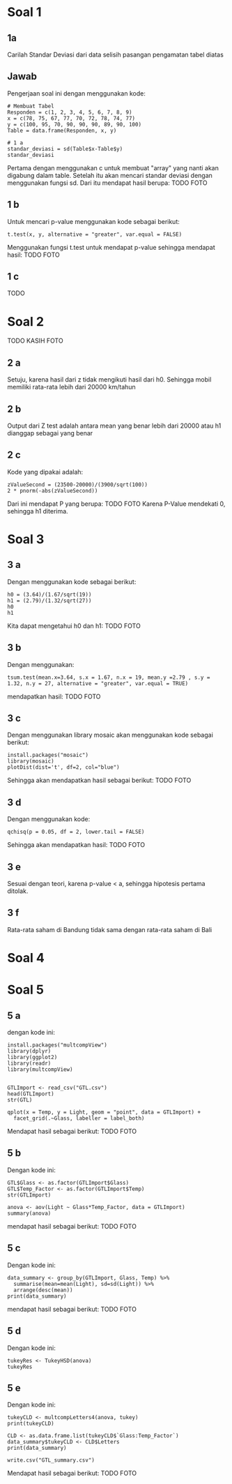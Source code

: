 # Soal 1
## 1a 
Carilah Standar Deviasi dari data selisih pasangan pengamatan tabel diatas
## Jawab
Pengerjaan soal ini dengan menggunakan kode:
```
# Membuat Tabel
Responden = c(1, 2, 3, 4, 5, 6, 7, 8, 9)
x = c(78, 75, 67, 77, 70, 72, 78, 74, 77)
y = c(100, 95, 70, 90, 90, 90, 89, 90, 100)
Table = data.frame(Responden, x, y)

# 1 a
standar_deviasi = sd(Table$x-Table$y)
standar_deviasi
```
Pertama dengan menggunakan c untuk membuat "array" yang nanti akan digabung dalam
table. Setelah itu akan mencari standar deviasi dengan menggunakan fungsi sd. Dari itu
mendapat hasil berupa:
TODO FOTO
## 1 b
Untuk mencari p-value menggunakan kode sebagai berikut:
```
t.test(x, y, alternative = "greater", var.equal = FALSE)
```
Menggunakan fungsi t.test untuk mendapat p-value sehingga mendapat hasil:
TODO FOTO
## 1 c
TODO

# Soal 2
TODO KASIH FOTO
## 2 a
Setuju, karena hasil dari z tidak mengikuti hasil dari h0. Sehingga mobil memiliki rata-rata lebih dari 20000 km/tahun

## 2 b
Output dari Z test adalah antara mean yang benar lebih dari 20000 atau h1 dianggap sebagai yang benar

## 2 c
Kode yang dipakai adalah:
```
zValueSecond = (23500-20000)/(3900/sqrt(100))
2 * pnorm(-abs(zValueSecond))
```
Dari ini mendapat P yang berupa:
TODO FOTO
Karena P-Value mendekati 0, sehingga h1 diterima.

# Soal 3
## 3 a
Dengan menggunakan kode sebagai berikut:
```
h0 = (3.64)/(1.67/sqrt(19))
h1 = (2.79)/(1.32/sqrt(27))
h0
h1
```
Kita dapat mengetahui h0 dan h1:
TODO FOTO

## 3 b
Dengan menggunakan:
```
tsum.test(mean.x=3.64, s.x = 1.67, n.x = 19, mean.y =2.79 , s.y = 1.32, n.y = 27, alternative = "greater", var.equal = TRUE)
```
mendapatkan hasil:
TODO FOTO
## 3 c
Dengan menggunakan library mosaic akan menggunakan kode sebagai berikut:
```
install.packages("mosaic")
library(mosaic)
plotDist(dist='t', df=2, col="blue")
```
Sehingga akan mendapatkan hasil sebagai berikut:
TODO FOTO

## 3 d
Dengan menggunakan kode:
```
qchisq(p = 0.05, df = 2, lower.tail = FALSE)
```
Sehingga akan mendapatkan hasil:
TODO FOTO
## 3 e
Sesuai dengan teori, karena p-value < a, sehingga hipotesis pertama ditolak.

## 3 f
Rata-rata saham di Bandung tidak sama dengan rata-rata saham di Bali

# Soal 4
# Soal 5
## 5 a
dengan kode ini:
```
install.packages("multcompView")
library(dplyr)
library(ggplot2)
library(readr)
library(multcompView)


GTLImport <- read_csv("GTL.csv")
head(GTLImport)
str(GTL)

qplot(x = Temp, y = Light, geom = "point", data = GTLImport) +
  facet_grid(.~Glass, labeller = label_both)
```
Mendapat hasil sebagai berikut:
TODO FOTO
## 5 b
Dengan kode ini:
```
GTL$Glass <- as.factor(GTLImport$Glass)
GTL$Temp_Factor <- as.factor(GTLImport$Temp)
str(GTLImport)

anova <- aov(Light ~ Glass*Temp_Factor, data = GTLImport)
summary(anova)
```
mendapat hasil sebagai berikut:
TODO FOTO
## 5 c 
Dengan kode ini:
```
data_summary <- group_by(GTLImport, Glass, Temp) %>%
  summarise(mean=mean(Light), sd=sd(Light)) %>%
  arrange(desc(mean))
print(data_summary)
```
mendapat hasil sebagai berikut:
TODO FOTO
## 5 d
Dengan kode ini:
```
tukeyRes <- TukeyHSD(anova)
tukeyRes
```
## 5 e
Dengan kode ini:
```
tukeyCLD <- multcompLetters4(anova, tukey)
print(tukeyCLD)

CLD <- as.data.frame.list(tukeyCLD$`Glass:Temp_Factor`)
data_summary$tukeyCLD <- CLD$Letters
print(data_summary)

write.csv("GTL_summary.csv")
```
Mendapat hasil sebagai berikut:
TODO FOTO